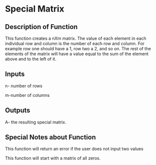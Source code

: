 # Special Matrix
## Description of Function
This function creates a nXm matrix. The value of each element in each individual row and column is the number of each row and column. For example row one should have a 1, row two a 2, and so on. The rest of the elements of the matrix will have a value equal to the sum of the element above and to the left of it. 
## Inputs
n- number of rows

m-number of columns
## Outputs
A- the resulting special matrix.

## Special Notes about Function
This function will return an error if the user does not input two values

This function will start with a matrix of all zeros.
